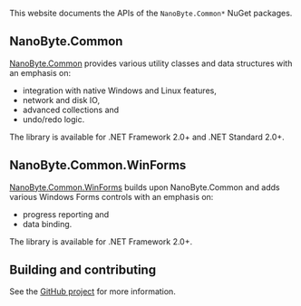 This website documents the APIs of the `NanoByte.Common*` NuGet packages.

## NanoByte.Common

[NanoByte.Common](https://www.nuget.org/packages/NanoByte.Common/) provides various utility classes and data structures with an emphasis on:

- integration with native Windows and Linux features,
- network and disk IO,
- advanced collections and
- undo/redo logic.

The library is available for .NET Framework 2.0+ and .NET Standard 2.0+.

## NanoByte.Common.WinForms

[NanoByte.Common.WinForms](https://www.nuget.org/packages/NanoByte.Common.WinForms/) builds upon NanoByte.Common and adds various Windows Forms controls with an emphasis on:

- progress reporting and
- data binding.

The library is available for .NET Framework 2.0+.

## Building and contributing

See the [GitHub project](https://github.com/nano-byte/common) for more information.
